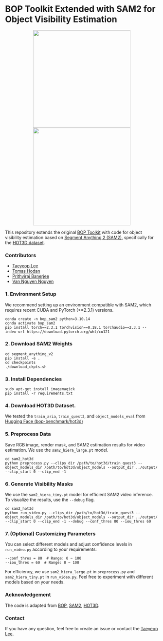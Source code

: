 # BOP Toolkit Extended with SAM2 for Object Visibility Estimation

<p align="center">
  <img src="docs/result_aria_clip_1849_obj_2.gif" height="320" />
  <img src="docs/result_quest3_clip_100_obj_1.gif" height="320" /> 
</p>


This repository extends the original [BOP Toolkit](https://github.com/thodan/bop_toolkit) with code for object visibility estimation based on [Segment Anything 2 (SAM2)](https://github.com/facebookresearch/segment-anything-2), specifically for the [HOT3D dataset](https://github.com/facebookresearch/hot3d).
### Contributors
- [Taeyeop Lee](https://sites.google.com/view/taeyeop-lee)
- [Tomas Hodan](https://cmp.felk.cvut.cz/~hodanto2/)
- [Prithviraj Banerjee](https://www.linkedin.com/in/prithvirajb/)
- [Van Nguyen Nguyen](https://nv-nguyen.github.io/)

### 1. Environment Setup
We recommend setting up an environment compatible with SAM2, which requires recent CUDA and PyTorch (>=2.3.1) versions.

    conda create -n bop_sam2 python=3.10.14
    conda activate bop_sam2
    pip install torch==2.3.1 torchvision==0.18.1 torchaudio==2.3.1 --index-url https://download.pytorch.org/whl/cu121

### 2. Download SAM2 Weights
    cd segment_anything_v2
    pip install -e .
    cd checkpoints
    ./download_ckpts.sh
    

### 3. Install Dependencies 
    sudo apt-get install imagemagick
    pip install -r requirements.txt
    


### 4. Download HOT3D Dataset. 
We tested the `train_aria`, `train_quest3`, and `object_models_eval` from [Hugging Face (bop-benchmark/hot3d)](https://huggingface.co/datasets/bop-benchmark/datasets/tree/main/hot3d)


### 5. Preprocess Data 
Save RGB image, render mask, and SAM2 estimation results for video estimation. We use the `sam2_hiera_large.pt` model. 

    cd sam2_hot3d
    python preprocess.py --clips_dir /path/to/hot3d/train_quest3 --object_models_dir /path/to/hot3d/object_models --output_dir ../output/ --clip_start 0 --clip_end -1
    

### 6. Generate Visibility Masks
We use the `sam2_hiera_tiny.pt` model for efficient SAM2 video inference. To visualize the results, use the `--debug` flag.

    cd sam2_hot3d
    python run_video.py --clips_dir /path/to/hot3d/train_quest3 --object_models_dir /path/to/hot3d/object_models --output_dir ../output/ --clip_start 0 --clip_end -1 --debug --conf_thres 80 --iou_thres 60
    
### 7. (Optional) Customizing Parameters
You can select different models and adjust confidence levels in `run_video.py` according to your requirements: 
```
--conf_thres = 80  # Range: 0 ~ 100
--iou_thres = 60  # Range: 0 ~ 100
```
For efficiency, we use `sam2_hiera_large.pt` in `preprocess.py` and `sam2_hiera_tiny.pt` in `run_video.py`. Feel free to experiment with different models based on your needs.

### Acknowledgement
The code is adapted from [BOP](https://github.com/thodan/bop_toolkit), [SAM2](https://github.com/facebookresearch/segment-anything-2), [HOT3D](https://github.com/facebookresearch/hot3d).
### Contact
If you have any question, feel free to create an issue or contact the [Taeyeop Lee](https://sites.google.com/view/taeyeop-lee/).

